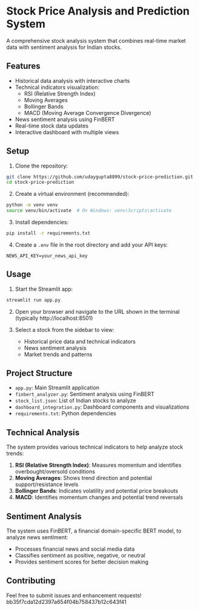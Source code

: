 # Stock Price Analysis and Prediction System

A comprehensive stock analysis system that combines real-time market data with sentiment analysis for Indian stocks.

## Features

- Historical data analysis with interactive charts
- Technical indicators visualization:
  - RSI (Relative Strength Index)
  - Moving Averages
  - Bollinger Bands
  - MACD (Moving Average Convergence Divergence)
- News sentiment analysis using FinBERT
- Real-time stock data updates
- Interactive dashboard with multiple views

## Setup

1. Clone the repository:
```bash
git clone https://github.com/udaygupta8899/stock-price-prediction.git
cd stock-price-prediction
```

2. Create a virtual environment (recommended):
```bash
python -m venv venv
source venv/bin/activate  # On Windows: venv\Scripts\activate
```

3. Install dependencies:
```bash
pip install -r requirements.txt
```

4. Create a `.env` file in the root directory and add your API keys:
```
NEWS_API_KEY=your_news_api_key
```

## Usage

1. Start the Streamlit app:
```bash
streamlit run app.py
```

2. Open your browser and navigate to the URL shown in the terminal (typically http://localhost:8501)

3. Select a stock from the sidebar to view:
   - Historical price data and technical indicators
   - News sentiment analysis
   - Market trends and patterns

## Project Structure

- `app.py`: Main Streamlit application
- `finbert_analyzer.py`: Sentiment analysis using FinBERT
- `stock_list.json`: List of Indian stocks to analyze
- `dashboard_integration.py`: Dashboard components and visualizations
- `requirements.txt`: Python dependencies

## Technical Analysis

The system provides various technical indicators to help analyze stock trends:

1. **RSI (Relative Strength Index)**: Measures momentum and identifies overbought/oversold conditions
2. **Moving Averages**: Shows trend direction and potential support/resistance levels
3. **Bollinger Bands**: Indicates volatility and potential price breakouts
4. **MACD**: Identifies momentum changes and potential trend reversals

## Sentiment Analysis

The system uses FinBERT, a financial domain-specific BERT model, to analyze news sentiment:

- Processes financial news and social media data
- Classifies sentiment as positive, negative, or neutral
- Provides sentiment scores for better decision making

## Contributing

Feel free to submit issues and enhancement requests! 
bb35f7cda12d2397a654f04b758437b12c643f41
